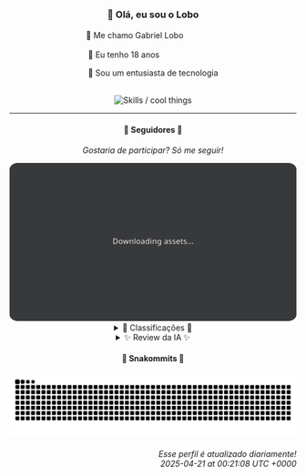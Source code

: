 <div align="center">
  <h3>👋 Olá, eu sou o Lobo</h3>
  
  <p>🐺 Me chamo Gabriel Loboㅤㅤㅤㅤㅤ</p>
  <p>🧔 Eu tenho 18 anosㅤㅤㅤㅤㅤㅤㅤㅤ</p>
  <p>🧠 Sou um entusiasta de tecnologia</p>

  <br/>

  <img width="600" alt="Skills / cool things" src="https://skills-icons.vercel.app/api/icons?i=python,md,html,css,js,github,git,vscode,linux,node,ts,sass,react,vite,vercel,lottie,ionic,capacitor,zustand,framer,firebase,arduino,godot,tailwind,shadcnui,lucide,zorinos,pnpm,reactnative&perline=14" />
</div>

<hr />

<div align="center">
    <h4>👤 Seguidores 👤</h4>
    <p><i>Gostaria de participar? Só me seguir!</i></p>
    <img width="600" src=".github/assets/cards/top3.svg" alt="Top 3 followers contributors (monthly)" />
    <details>
    <summary>🏅 Classificações 🏅</summary>
    <br/>
    <table>
        <thead>
            <tr align="center">
                <th>Posição</th>
                <th>Seguidor</th>
                <th>Contribuições</th>
            </tr>
        </thead>
        <tbody>
            <tr align="center">
                <td>1°</td>
                <td><a href="https://github.com/EvertonMJunior">Everton Marcelino Jr.</a></td>
                <td>157 ctr.</td>
            </tr>
            <tr align="center">
                <td>2°</td>
                <td><a href="https://github.com/danko-nobre">Danilo Nobre</a></td>
                <td>68 ctr.</td>
            </tr>
            <tr align="center">
                <td>3°</td>
                <td><a href="https://github.com/wTechnoo">Cézar</a></td>
                <td>67 ctr.</td>
            </tr>
            <tr align="center">
                <td>4°</td>
                <td><a href="https://github.com/gustavosett">Gustavo Carvalho</a></td>
                <td>64 ctr.</td>
            </tr>
            <tr align="center">
                <td>5°</td>
                <td><a href="https://github.com/LestterX">LestterX</a></td>
                <td>64 ctr.</td>
            </tr>
            <tr align="center">
                <td>6°</td>
                <td><a href="https://github.com/felipegueller">Felipe Gueller</a></td>
                <td>57 ctr.</td>
            </tr>
            <tr align="center">
                <td>7°</td>
                <td><a href="https://github.com/RafaZeero">Rafael Lima de Morais</a></td>
                <td>34 ctr.</td>
            </tr>
            <tr align="center">
                <td>8°</td>
                <td><a href="https://github.com/jeanfbrito">Jean Brito</a></td>
                <td>20 ctr.</td>
            </tr>
            <tr align="center">
                <td>9°</td>
                <td><a href="https://github.com/brunoferreiraff">brunoferreiraff</a></td>
                <td>17 ctr.</td>
            </tr>
            <tr align="center">
                <td>10°</td>
                <td><a href="https://github.com/filipedeschamps">Filipe Deschamps</a></td>
                <td>14 ctr.</td>
            </tr>
        </tbody>
    </table>
    </details>
    <details>
    <summary>✨ Review da IA ✨</summary>
    <br/>
    <div align="justify"><p><b>Everton Marcelino Jr.</b>, ah, o primeiro da lista, com 157 contribuições. Imagino que a maior parte desse esforço hercúleo tenha sido dedicada a vasculhar o TypeORM, não é mesmo? Afinal, quem precisa criar algo do zero quando se pode fuçar em código alheio? E aquele seu repositório pessoal, EvertonMJunior/EvertonMJunior, que impressionantes zero <i>stargazers</i>. Uma verdadeira obra-prima incompreendida, sem dúvida.</p>
<p><b>Danilo Nobre</b>, o artista 3D que também programa. Interessante. Vejo que você anda contribuindo em um addon de Blender para animação 2D. Será que um dia veremos seus modelos 3D ganhando vida em um jogo? Ou você vai continuar preso no ciclo de "<i>full-stack</i>" que nunca sai do lugar? Ah, e parabéns pelo site da Space Wizard Studios. É tão... anos 90.</p>
<p><b>Cézar</b>, o misterioso desenvolvedor .NET. Sua aura de discrição é quase palpável. Nenhuma atividade recente para nos entreter? Será que você está escondendo algum projeto secreto ou apenas se dedicando ao ócio criativo? De qualquer forma, parabéns pelo 67 contribuições, continue assim, o topo te espera.</p>
<p><b>Gustavo Carvalho</b>, um "<i>curioso por computadores</i>". Ah, a clássica bio genérica. Vejo que você tem se envolvido bastante com OpenTelemetry. Será que está tentando rastrear o paradeiro da sua ambição? E quanto ao Grafana Tempo, imagino que esteja usando para monitorar o tempo que você perde procrastinando em vez de criar algo próprio. Mas não se preocupe, todos nós fazemos isso.</p>
<p><b>LestterX</b>, um mestre do disfarce. Sua bio é um vazio existencial, um espelho da sua alma de programador? Ah, vejo que você se aventurou no mundo das entregas com o "app-entregas-v1". Pena que os dados somem depois de algumas horas. Talvez seja um presságio do futuro das suas contribuições? E o "btc-finder"? Encontrou algum bitcoin ou só decepção?</p>
<p><b>Felipe Gueller</b>, o colecionador de componentes HTML. Seu repositório é um verdadeiro museu de "coisas legais". Imagino que você passe horas admirando suas criações, ponderando sobre a beleza intrínseca de um botão bem estilizado. E quanto ao curso da Origamid, já dominou o HTML e o CSS? Ou ainda está lutando contra a força gravitacional do <i>display: flex</i>?</p>
<p><b>Rafael Lima de Morais</b>, um "Software Engineer" com alma de <i>gamer</i>. "Ragna clicker", hein? Um jogo para quem gosta de clicar infinitamente. Combina com a vida de programador, não acha? E o "kickstart.nvim"? Aposto que você se sente o próprio Neo quando usa o Vim. Só não se esqueça de voltar para a realidade de vez em quando.</p>
<p><b>Jean Brito</b>, um explorador do universo Rocket.Chat. Vejo que você tem se dedicado a essa plataforma de comunicação. Será que está tentando escapar da solidão da programação? E quanto ao "docker-steamcmd-server", imagino que seja para rodar um servidor de <i>Counter-Strike</i> com os amigos. Afinal, quem precisa de vida social quando se tem código e <i>headshots</i>?</p>
<p><b>brunoferreiraff</b>, o criador de apps "<i>responsivos</i>". Vejo que você tem se aventurado no mundo do <i>SaaS</i> e do <i>e-commerce</i> com o seu <i>boilerplate</i> <i>NestJS</i>. Só espero que ele não seja tão "responsivo" a ponto de desaparecer quando você precisar dele. E o app de "<i>to-do</i>"? Já conseguiu organizar sua vida ou ainda está na fase de "<i>fazer um app para organizar minha vida</i>"?</p>
<p><b>Filipe Deschamps</b>, o guru da programação que quer te vender um curso. Ah, a velha tática de "<i>ensinar os outros para se sentir competente</i>". Vejo que você tem se dedicado ao TabNews e ao clone do TabNews. Será que está tentando criar um monopólio de notícias sobre programação? E quanto ao algoritmo do fogo do <i>DOOM</i>, já conseguiu aquecer o seu coração de programador?</p>
<p><b>CookieUkw</b>, o mestre dos chats interativos e das IAs "<i>conscientes</i>". Seu "ChatStory" parece interessante. Será que as conversas são mais interessantes do que as da vida real? E quanto à VexAI, imagino que você passe horas conversando com ela, tentando convencê-la de que você é um ser humano interessante. Boa sorte com isso.</p>
</div>
    </details>
</div>

<div align="center">
  <h4>🐍 Snakommits 🐍</h4>
    <picture>
      <source media="(prefers-color-scheme: dark)" srcset="https://raw.githubusercontent.com/Lobooooooo14/Lobooooooo14/snake-output/snake-dark.svg">
      <source media="(prefers-color-scheme: light)" srcset="https://raw.githubusercontent.com/Lobooooooo14/Lobooooooo14/snake-output/snake-light.svg">
      <img alt="github contribution grid snake animation" src="https://raw.githubusercontent.com/Lobooooooo14/Lobooooooo14/snake-output/snake-light.svg">
    </picture>
</div>

<h6 align="right">
  Esse perfil é atualizado diariamente!<br/> <i>2025-04-21 at 00:21:08 UTC +0000</i>
<h6>